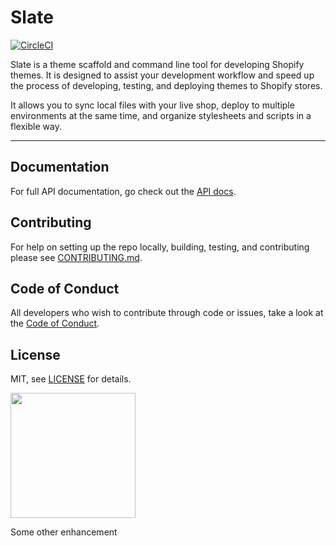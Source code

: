 # Slate
[![CircleCI](https://circleci.com/gh/Shopify/slate.svg?style=svg&circle-token=f18ea06638792678e7dbfa1b8413570cd2896dff)](https://circleci.com/gh/Shopify/slate)

Slate is a theme scaffold and command line tool for developing Shopify themes. It is designed to assist your development workflow and speed up the process of developing, testing, and deploying themes to Shopify stores.

It allows you to sync local files with your live shop, deploy to multiple environments at the same time, and organize stylesheets and scripts in a flexible way.

----------

## Documentation

For full API documentation, go check out the [API docs](https://shopify.github.io/slate/).

## Contributing

For help on setting up the repo locally, building, testing, and contributing
please see [CONTRIBUTING.md](https://github.com/Shopify/slate/blob/master/CONTRIBUTING.md).

## Code of Conduct

All developers who wish to contribute through code or issues, take a look at the
[Code of Conduct](https://github.com/Shopify/slate/blob/master/CODE_OF_CONDUCT.md).

## License

MIT, see [LICENSE](http://github.com/Shopify/slate/blob/master/LICENSE) for details.

<img src="https://cdn.shopify.com/shopify-marketing_assets/builds/19.0.0/shopify-full-color-black.svg" width="200" />

Some other enhancement

